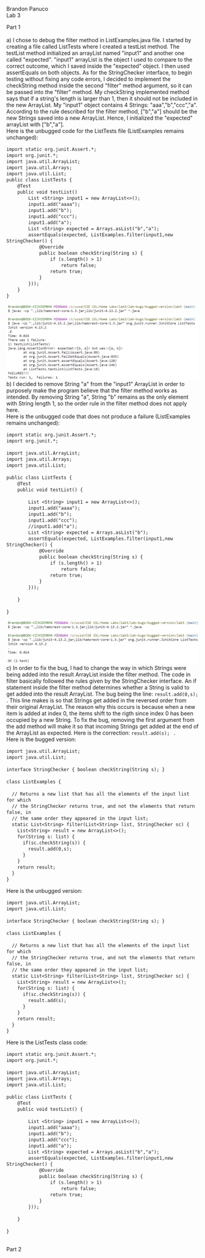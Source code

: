 Brandon Panuco<br>
Lab 3<br>

Part 1<br><br>
a) I chose to debug the filter method in ListExamples.java file. I started by creating a file called ListTests where I created a testList method. The testList method initialized an 
arrayList named "input1" and another one called "expected". "input1" arrayList is the object I used to compare to the correct outcome, which I saved inside the "expected" object.
I then used assertEquals on both objects. As for the StringChecker interface, to begin testing without fixing any code errors, I decided to implement the checkString method inside 
the second "filter" method argument, so it can be passed into the "filter" method. My checkString implemented method says that if a string's length is larger than 1, then it should
not be included in the new ArrayList. My "input1" object contains 4 Strings: "aaa","b","ccc","a". According to the rule described for the filter method, ["b","a"] should be the
new Strings saved into a new ArrayList. Hence, I initialized the "expected" arrayList with  ["b","a"].<br>
Here is the unbugged code for the ListTests file (ListExamples remains unchanged):<br>
```
import static org.junit.Assert.*; 
import org.junit.*;
import java.util.ArrayList;
import java.util.Arrays;
import java.util.List;
public class ListTests {
    @Test 
	public void testList() 
        List <String> input1 = new ArrayList<>();
        input1.add("aaaa");
        input1.add("b");
        input1.add("ccc");
        input1.add("a");
        List <String> expected = Arrays.asList("b","a");
        assertEquals(expected, ListExamples.filter(input1,new StringChecker() {
            @Override
            public boolean checkString(String s) {
                if (s.length() > 1)
                    return false;
                return true;
            }  
        }));
	}
}
```
![Image](failureWithBug.png)<br>
b) I decided to remove String "a" from the "input1" ArrayList in order to purposely make the program believe that the filter method works as intended. By removing String 
"a", String "b" remains as the only element with String length 1, so the order rule in the filter method does not apply here.<br>
Here is the unbugged code that does not produce a failure (ListExamples remains unchanged):<br>
```
import static org.junit.Assert.*;
import org.junit.*;

import java.util.ArrayList;
import java.util.Arrays;
import java.util.List;

public class ListTests {
    @Test 
	public void testList() {

        List <String> input1 = new ArrayList<>();
        input1.add("aaaa");
        input1.add("b");
        input1.add("ccc");
        //input1.add("a");
        List <String> expected = Arrays.asList("b");
        assertEquals(expected, ListExamples.filter(input1,new StringChecker() {
            @Override
            public boolean checkString(String s) {
                if (s.length() > 1)
                    return false;
                return true;
            }  
        }));

	}

}
```
![Image](successWithBug.png)<br>
c) In order to fix the bug, I had to change the way in which Strings were being added into the result ArrayList inside the filter method. The code in filter basically followed
the rules given by the StringChecker interface. An if statement inside the filter method determines whether a String is valid to get added into the result ArrayList. The 
bug being the line: ```result.add(0,s); ```. This line makes is so that Strings get added in the reversed order from their original ArrayList. The reason why this occurs is
because when a new item is added at index 0, the items shift to the rigth since index 0 has been occupied by a new String. To fix the bug, removing the first argument from the
add method will make it so that incoming Strings get added at the end of the ArrayList as expected. Here is the correction: ```result.add(s); ``` .<br>
Here is the bugged version:<br>
```
import java.util.ArrayList;
import java.util.List;

interface StringChecker { boolean checkString(String s); }

class ListExamples {

  // Returns a new list that has all the elements of the input list for which
  // the StringChecker returns true, and not the elements that return false, in
  // the same order they appeared in the input list;
  static List<String> filter(List<String> list, StringChecker sc) {
    List<String> result = new ArrayList<>();
    for(String s: list) {
      if(sc.checkString(s)) {
        result.add(0,s);
      }
    }
    return result;
  }
}
```
Here is the unbugged version:<br>
```
import java.util.ArrayList;
import java.util.List;

interface StringChecker { boolean checkString(String s); }

class ListExamples {

  // Returns a new list that has all the elements of the input list for which
  // the StringChecker returns true, and not the elements that return false, in
  // the same order they appeared in the input list;
  static List<String> filter(List<String> list, StringChecker sc) {
    List<String> result = new ArrayList<>();
    for(String s: list) {
      if(sc.checkString(s)) {
        result.add(s);
      }
    }
    return result;
  }
}
```
Here is the ListTests class code:<br>
```
import static org.junit.Assert.*;
import org.junit.*;

import java.util.ArrayList;
import java.util.Arrays;
import java.util.List;

public class ListTests {
    @Test 
	public void testList() {

        List <String> input1 = new ArrayList<>();
        input1.add("aaaa");
        input1.add("b");
        input1.add("ccc");
        input1.add("a");
        List <String> expected = Arrays.asList("b","a");
        assertEquals(expected, ListExamples.filter(input1,new StringChecker() {
            @Override
            public boolean checkString(String s) {
                if (s.length() > 1)
                    return false;
                return true;
            }  
        }));

	}

}
```
<br>Part 2<br><br>
